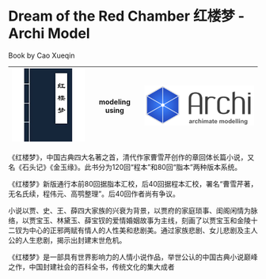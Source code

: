 # Dream of the Red Chamber 红楼梦 - Archi Model

Book by Cao Xueqin

|![book cover](public/images/book_cover.jpg) | modeling using | ![Archi Logo](public/images/archi.png) |
| --- | --- | --- |

《红楼梦》，中国古典四大名著之首，清代作家曹雪芹创作的章回体长篇小说，又名《石头记》《金玉缘》。此书分为120回“程本”和80回“脂本”两种版本系统。

《红楼梦》新版通行本前80回据脂本汇校，后40回据程本汇校，署名“曹雪芹著，无名氏续，程伟元、高鹗整理”。后40回作者尚有争议。

小说以贾、史、王、薛四大家族的兴衰为背景，以贾府的家庭琐事、闺阁闲情为脉络，以贾宝玉、林黛玉、薛宝钗的爱情婚姻故事为主线，刻画了以贾宝玉和金陵十二钗为中心的正邪两赋有情人的人性美和悲剧美。通过家族悲剧、女儿悲剧及主人公的人生悲剧，揭示出封建末世危机。

《红楼梦》是一部具有世界影响力的人情小说作品，举世公认的中国古典小说巅峰之作，中国封建社会的百科全书，传统文化的集大成者